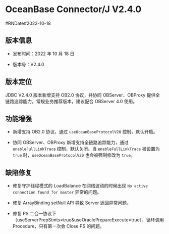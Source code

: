 # OceanBase Connector/J V2.4.0
#RNDate#2022-10-18

## 版本信息

* 发布时间：2022 年 10 月 18 日

* 版本号：V2.4.0

## 版本定位

JDBC V2.4.0 版本新增支持 OB2.0 协议，并协同 OBServer、OBProxy 提供全链路追踪能力。常规业务推荐版本，建议配合 OBServer 4.0 使用。

## 功能增强

* 新增支持 OB2.0 协议，通过 `useOceanBaseProtocolV20` 控制，默认开启。
  
* 协同 OBServer、OBProxy 新增支持全链路追踪能力，通过 `enableFullLinkTrace` 控制，默认关闭。当 `enableFullLinkTrace` 被设置为 `true` 时，`useOceanBaseProtocolV20` 也会被强制修改为 `true`。

## 缺陷修复

* 修复守护线程模式的 LoadBalance 在网络波动的时候出现 `No active connection found for master` 异常的问题。

* 修复 ArrayBinding setNull API 导致 Server 返回异常问题。

* 修复 PS 二合一协议下（useServerPrepStmts=true&useOraclePrepareExecute=true），循环调用 Procedure，只有第一次会 Close PS 的问题。